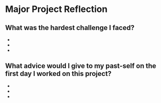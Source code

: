 # Major Project Reflection

## What was the hardest challenge I faced?
- 
- 
- 

## What advice would I give to my past-self on the first day I worked on this project?
- 
- 
- 




